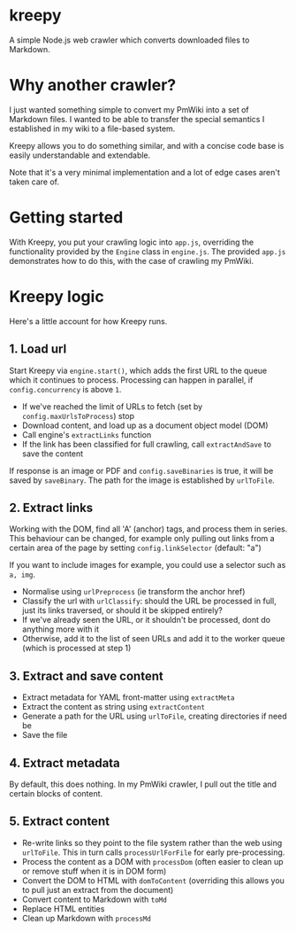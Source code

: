 kreepy
======

A simple Node.js web crawler which converts downloaded files to Markdown.

# Why another crawler?

I just wanted something simple to convert my PmWiki into a set of Markdown files. I wanted to be able to transfer the special semantics I established in my wiki to a file-based system.

Kreepy allows you to do something similar, and with a concise code base is easily understandable and extendable. 

Note that it's a very minimal implementation and a lot of edge cases aren't taken care of.

# Getting started

With Kreepy, you put your crawling logic into ``app.js``, overriding the functionality provided by the ``Engine`` class in ``engine.js``. The provided ``app.js`` demonstrates how to do this, with the case of crawling my PmWiki.

# Kreepy logic

Here's a little account for how Kreepy runs.

## 1. Load url
Start Kreepy via ``engine.start()``, which adds the first URL to the queue which it continues to process. Processing can happen in parallel, if ``config.concurrency`` is above ``1``. 

* If we've reached the limit of URLs to fetch (set by ``config.maxUrlsToProcess``) stop 
* Download content, and load up as a document object model (DOM)
* Call engine's ``extractLinks`` function
* If the link has been classified for full crawling, call ``extractAndSave`` to save the content

If response is an image or PDF and ``config.saveBinaries`` is true, it will be saved by ``saveBinary``. The path for the image is established by ``urlToFile``.

## 2. Extract links

Working with the DOM, find all 'A' (anchor) tags, and process them in series. This behaviour can be changed, for example only pulling out links from a certain area of the page by setting  ``config.linkSelector`` (default: "a")

If you want to include images for example, you could use a selector such as ``a, img``.

* Normalise using ``urlPreprocess`` (ie transform the anchor href)
* Classify the url with ``urlClassify``: should the URL be processed in full, just its links traversed, or should it be skipped entirely?
* If we've already seen the URL, or it shouldn't be processed, dont do anything more with it
* Otherwise, add it to the list of seen URLs and add it to the worker queue (which is processed at step 1)


## 3. Extract and save content

* Extract metadata for YAML front-matter using ``extractMeta``
* Extract the content as string using ``extractContent``
* Generate a path for the URL using ``urlToFile``, creating directories if need be
* Save the file

## 4. Extract metadata

By default, this does nothing. In my PmWiki crawler, I pull out the title and certain blocks of content.

## 5. Extract content

* Re-write links so they point to the file system rather than the web using ``urlToFile``. This in turn calls ``processUrlForFile`` for early pre-processing.
* Process the content as a DOM with ``processDom`` (often easier to clean up or remove stuff when it is in DOM form)
* Convert the DOM to HTML with ``domToContent`` (overriding this allows you to pull just an extract from the document)
* Convert content to Markdown with ``toMd``
* Replace HTML entities
* Clean up Markdown with ``processMd``


